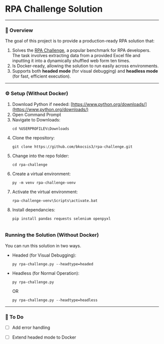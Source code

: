 # RPA Challenge Solution

---

### 📖 Overview
The goal of this project is to provide a production-ready RPA solution that:

1. Solves the [RPA Challenge](https://rpachallenge.com), a popular benchmark for RPA developers. The task involves extracting data from a provided Excel file and inputting it into a dynamically shuffled web form ten times.
2. Is Docker-ready, allowing the solution to run easily across environments.
3. Supports both **headed mode** (for visual debugging) and **headless mode** (for fast, efficient execution).

---

### ⚙️ Setup (Without Docker)

1. Download Python if needed: [https://www.python.org/downloads/](https://www.python.org/downloads/)
2. Open Command Prompt
3. Navigate to Downloads:  
   ```
   cd %USERPROFILE%\Downloads
4. Clone the repository:
   ```
   git clone https://github.com/bkocsis3/rpa-challenge.git
5. Change into the repo folder:
   ```
   cd rpa-challenge
6. Create a virtual environment:
   ```
   py -m venv rpa-challenge-venv
7. Activate the virtual environment:
   ```
   rpa-challenge-venv\Scripts\activate.bat
8. Install dependancies:
   ```
   pip install pandas requests selenium openpyxl


### Running the Solution (Without Docker)
You can run this solution in two ways. 
* Headed (for Visual Debugging):
  ``` bash#
  py rpa-challenge.py --headtype=headed
  ```
* Headless (for Normal Operation):
  ``` bash#
  py rpa-challenge.py
  ```
   OR
  ``` bash#
  py rpa-challenge.py --headtype=headless
  ```

---

### 🧠 To Do
- [ ] Add error handling
- [ ] Extend headed mode to Docker

